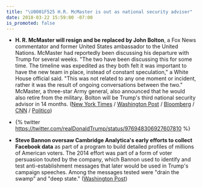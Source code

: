 ```yaml
---
title: "\U0001F525 H.R. McMaster is out as national security adviser"
date: 2018-03-22 15:59:00 -07:00
is_promoted: false
---
```


* **H. R. McMaster will resign and be replaced by John Bolton**, a Fox News commentator and former United States ambassador to the United Nations. McMaster had reportedly been discussing his departure with Trump for several weeks. "The two have been discussing this for some time. The timeline was expedited as they both felt it was important to have the new team in place, instead of constant speculation," a White House official said. "This was not related to any one moment or incident, rather it was the result of ongoing conversations between the two." McMaster, a three-star Army general, also announced that he would also retire from the military. Bolton will be Trump's third national security advisor in 14 months. ([New York Times](https://www.nytimes.com/2018/03/22/us/politics/hr-mcmaster-trump-bolton.html) / [Washington Post](https://www.washingtonpost.com/world/national-security/trump-names-former-ambassador-john-bolton-as-his-new-national-security-adviser/2018/03/22/aa1d19e6-2e20-11e8-8ad6-fbc50284fce8_story.html) / [Bloomberg](https://www.bloomberg.com/news/articles/2018-03-22/trump-replaces-mcmaster-with-bolton-as-national-security-adviser) / [CNN](https://www.cnn.com/2018/03/22/politics/trump-replace-national-security-adviser-mcmaster-bolton/index.html) / [Politico](https://www.politico.com/story/2018/03/22/john-bolton-national-security-adviser-hr-mcmaster-trump-481721))

* {% twitter https://twitter.com/realDonaldTrump/status/976948306927607810 %}

* **Steve Bannon oversaw Cambridge Analytica's early efforts to collect Facebook data** as part of a program to build detailed profiles of millions of American voters. The 2014 effort was part of a form of voter persuasion touted by the company, which Bannon used to identify and test anti-establishment messages that later would be used in Trump's campaign speeches. Among the messages tested were "drain the swamp" and "deep state." ([Washington Post](https://www.washingtonpost.com/politics/bannon-oversaw-cambridge-analyticas-collection-of-facebook-data-according-to-former-employee/2018/03/20/8fb369a6-2c55-11e8-b0b0-f706877db618_story.html))